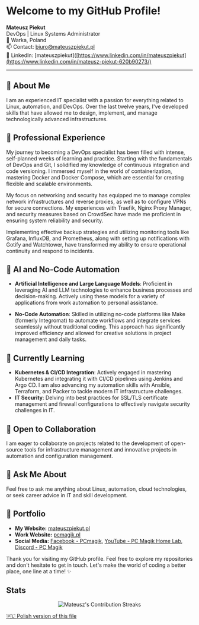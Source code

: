 # Welcome to my GitHub Profile!

**Mateusz Piekut**  
DevOps | Linux Systems Administrator  
📍 Warka, Poland  
📫 Contact: [biuro@mateuszpiekut.pl](mailto:biuro@mateuszpiekut.pl)  
🔗 LinkedIn: [mateuszpiekut]([https://www.linkedin.com/in/mateuszpiekut](https://www.linkedin.com/in/mateusz-piekut-620b90273/)

---

## 🔭 About Me

I am an experienced IT specialist with a passion for everything related to Linux, automation, and DevOps. Over the last twelve years, I've developed skills that have allowed me to design, implement, and manage technologically advanced infrastructures.

## 💼 Professional Experience

My journey to becoming a DevOps specialist has been filled with intense, self-planned weeks of learning and practice. Starting with the fundamentals of DevOps and Git, I solidified my knowledge of continuous integration and code versioning. I immersed myself in the world of containerization, mastering Docker and Docker Compose, which are essential for creating flexible and scalable environments.

My focus on networking and security has equipped me to manage complex network infrastructures and reverse proxies, as well as to configure VPNs for secure connections. My experiences with Traefik, Nginx Proxy Manager, and security measures based on CrowdSec have made me proficient in ensuring system reliability and security.

Implementing effective backup strategies and utilizing monitoring tools like Grafana, InfluxDB, and Prometheus, along with setting up notifications with Gotify and Watchtower, have transformed my ability to ensure operational continuity and respond to incidents.

## 🤖 AI and No-Code Automation

- **Artificial Intelligence and Large Language Models**: Proficient in leveraging AI and LLM technologies to enhance business processes and decision-making. Actively using these models for a variety of applications from work automation to personal assistance.

- **No-Code Automation**: Skilled in utilizing no-code platforms like Make (formerly Integromat) to automate workflows and integrate services seamlessly without traditional coding. This approach has significantly improved efficiency and allowed for creative solutions in project management and daily tasks.

## 🌱 Currently Learning

- **Kubernetes & CI/CD Integration**: Actively engaged in mastering Kubernetes and integrating it with CI/CD pipelines using Jenkins and Argo CD. I am also advancing my automation skills with Ansible, Terraform, and Packer to tackle modern IT infrastructure challenges.
- **IT Security**: Delving into best practices for SSL/TLS certificate management and firewall configurations to effectively navigate security challenges in IT.

## 👯 Open to Collaboration

I am eager to collaborate on projects related to the development of open-source tools for infrastructure management and innovative projects in automation and configuration management.

## 💬 Ask Me About

Feel free to ask me anything about Linux, automation, cloud technologies, or seek career advice in IT and skill development.

## 📣 Portfolio

- **My Website:** [mateuszpiekut.pl](https://mateuszpiekut.pl)
- **Work Website:** [pcmagik.pl](https://pcmagik.pl)
- **Social Media:** [Facebook - PCmagik](https://pl-pl.facebook.com/PCmagik), [YouTube - PC Magik Home Lab](https://www.youtube.com/c/PCMagikHomeLab), [Discord - PC Magik](https://discord.gg/vM4ahjMA4N)

Thank you for visiting my GitHub profile. Feel free to explore my repositories and don't hesitate to get in touch. Let's make the world of coding a better place, one line at a time! ✨

## Stats

<p align="center">
  <img src="https://github-readme-streak-stats.herokuapp.com/?user=pcmagik&show_icons=true&locale=en&layout=compact&theme=light&line_height=0" alt="Mateusz's Contribution Streaks"/>
</p>

[🇵🇱 Polish version of this file](README_PL.md)
